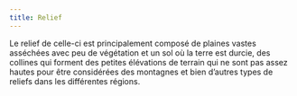 ```yaml
---
title: Relief
---
```


Le relief de celle-ci est principalement composé de plaines vastes asséchées avec peu de végétation et un sol où la terre est durcie, des collines qui forment des petites élévations de terrain qui ne sont pas assez hautes pour être considérées des montagnes et bien d’autres types de reliefs dans les différentes régions. 
